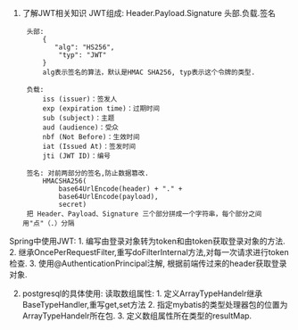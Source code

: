 1. 了解JWT相关知识
        JWT组成: 
            Header.Payload.Signature
            头部.负载.签名

        头部:
            {
               "alg": "HS256",
                "typ": "JWT"
            }
            alg表示签名的算法，默认是HMAC SHA256, typ表示这个令牌的类型.

        负载:
            iss (issuer)：签发人
            exp (expiration time)：过期时间
            sub (subject)：主题
            aud (audience)：受众
            nbf (Not Before)：生效时间
            iat (Issued At)：签发时间
            jti (JWT ID)：编号

        签名: 对前两部分的签名,防止数据篡改.
            HMACSHA256(
                base64UrlEncode(header) + "." +
                base64UrlEncode(payload),
                secret)
        把 Header、Payload、Signature 三个部分拼成一个字符串，每个部分之间用"点"（.）分隔

Spring中使用JWT:
    1. 编写由登录对象转为token和由token获取登录对象的方法.
    2. 继承OncePerRequestFilter,重写doFilterInternal方法,对每一次请求进行token检查.
    3. 使用@AuthenticationPrincipal注解, 根据前端传过来的header获取登录对象.

2. postgresql的具体使用:
        读取数组属性:
            1. 定义ArrayTypeHandelr继承BaseTypeHandler,重写get,set方法
            2. 指定mybatis的类型处理器包的位置为ArrayTypeHandelr所在包.
            3. 定义数组属性所在类型的resultMap.


